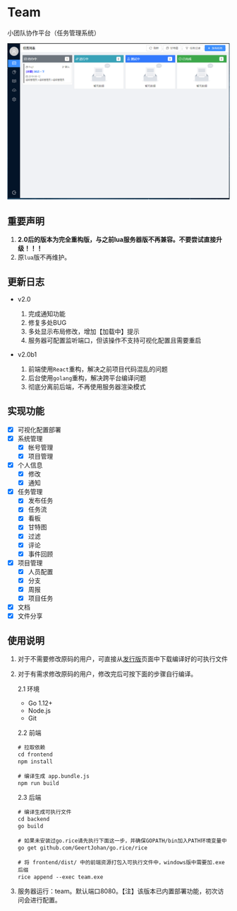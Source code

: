 # Team

小团队协作平台（任务管理系统）

![预览](./Preview.png)

## 重要声明

1. **2.0后的版本为完全重构版，与之前lua服务器版不再兼容。不要尝试直接升级！！！**
2. 原`lua`版不再维护。

## 更新日志

* v2.0

  1. 完成通知功能
  2. 修复多处BUG
  3. 多处显示布局修改，增加【加载中】提示
  4. 服务器可配置监听端口，但该操作不支持可视化配置且需要重启

* v2.0b1
  
  1. 前端使用`React`重构，解决之前项目代码混乱的问题
  2. 后台使用`golang`重构，解决跨平台编译问题
  3. 彻底分离前后端，不再使用服务器渲染模式

## 实现功能

+ [x] 可视化配置部署
+ [x] 系统管理
    - [x] 帐号管理
    - [x] 项目管理
+ [x] 个人信息
    - [x] 修改
    - [x] 通知
+ [x] 任务管理
    - [x] 发布任务
    - [x] 任务流
    - [x] 看板
    - [x] 甘特图
    - [x] 过滤
    - [x] 评论
    - [x] 事件回顾
+ [x] 项目管理
    - [x] 人员配置
    - [x] 分支
    - [x] 周报
    - [x] 项目任务
+ [x] 文档
+ [x] 文件分享

## 使用说明

1. 对于不需要修改原码的用户，可直接从[发行版](https://gitee.com/love_linger/Team/releases)页面中下载编译好的可执行文件

2. 对于有需求修改原码的用户，修改完后可按下面的步骤自行编译。  

    2.1 环境

    * Go 1.12+  
    * Node.js
    * Git  

    2.2 前端

    ```shell
    # 拉取依赖
    cd frontend
    npm install

    # 编译生成 app.bundle.js
    npm run build
    ```

    2.3 后端

    ```shell
    # 编译生成可执行文件
    cd backend
    go build

    # 如果未安装过go.rice请先执行下面这一步，并确保GOPATH/bin加入PATH环境变量中
    go get github.com/GeertJohan/go.rice/rice

    # 将 frontend/dist/ 中的前端资源打包入可执行文件中，windows版中需要加.exe后缀
    rice append --exec team.exe
    ```

3. 服务器运行：team。默认端口8080。【注】该版本已内置部署功能，初次访问会进行配置。







